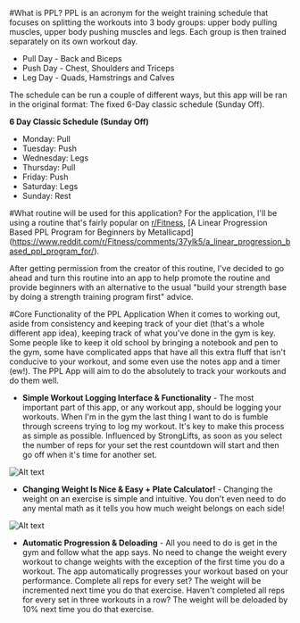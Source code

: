 #What is PPL?
PPL is an acronym for the weight training schedule that focuses on splitting the workouts into 3 body groups: upper body pulling muscles, upper body pushing muscles and legs. Each group is then trained separately on its own workout day. 

- Pull Day - Back and Biceps
- Push Day - Chest, Shoulders and Triceps
- Leg Day - Quads, Hamstrings and Calves

The schedule can be run a couple of different ways, but this app will be ran in the original format: The fixed 6-Day classic schedule (Sunday Off).

**6 Day Classic Schedule (Sunday Off)**
- Monday: Pull 
- Tuesday: Push
- Wednesday: Legs
- Thursday: Pull 
- Friday: Push 
- Saturday: Legs
- Sunday: Rest

#What routine will be used for this application?
For the application, I'll be using a routine that's fairly popular on [r/Fitness](http://reddit.com/r/fitness), [A Linear Progression Based PPL Program for Beginners by Metallicapd] (https://www.reddit.com/r/Fitness/comments/37ylk5/a_linear_progression_based_ppl_program_for/).

After getting permission from the creator of this routine, I've decided to go ahead and turn this routine into an app to help promote the routine and provide beginners with an alternative to the usual "build your strength base by doing a strength training program first" advice.

#Core Functionality of the PPL Application
When it comes to working out, aside from consistency and keeping track of your diet (that's a whole different app idea), keeping track of what you've done in the gym is key. Some people like to keep it old school by bringing a notebook and pen to the gym, some have complicated apps that have all this extra fluff that isn't conducive to your workout, and some even use the notes app and a timer (ew!). The PPL App will aim to do the absolutely to track your workouts and do them well.

- **Simple Workout Logging Interface & Functionality** - The most important part of this app, or any workout app, should be logging your workouts. When I'm in the gym the last thing I want to do is fumble through screens trying to log my workout. It's key to make this process as simple as possible. Influenced by StrongLifts, as soon as you select the number of reps for your set the rest countdown will start and then go off when it's time for another set.

![Alt text](http://i.imgur.com/5X3rDlN.png "Workout Home Screen")

- **Changing Weight Is Nice & Easy + Plate Calculator!** - Changing the weight on an exercise is simple and intuitive. You don't even need to do any mental math as it tells you how much weight belongs on each side!

![Alt text](http://i.imgur.com/DbXRXhj.png "Weight Change Screen")

- **Automatic Progression & Deloading** - All you need to do is get in the gym and follow what the app says. No need to change the weight every workout to change weights with the exception of the first time you do a workout. The app automatically progresses your workout based on your performance. Complete all reps for every set? The weight will be incremented next time you do that exercise. Haven't completed all reps for every set in three workouts in a row? The weight will be deloaded by 10% next time you do that exercise.
